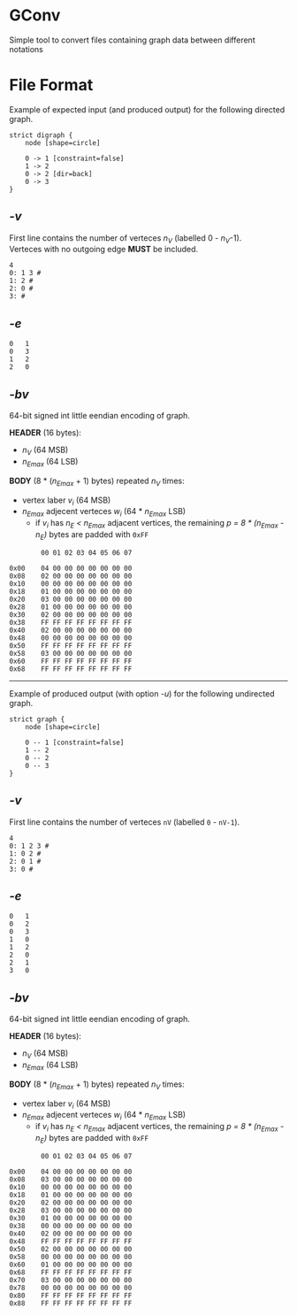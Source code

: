 # GConv

Simple tool to convert files containing graph data between different notations

# File Format

Example of expected input (and produced output) for the following directed graph.

```graphviz
strict digraph {
	node [shape=circle]
	
	0 -> 1 [constraint=false]
	1 -> 2
	0 -> 2 [dir=back]
	0 -> 3
}
```


## *-v*

First line contains the number of verteces *n<sub>V</sub>* (labelled 0 - *n<sub>V</sub>*-1).  
Verteces with no outgoing edge **MUST** be included.

```
4
0: 1 3 #
1: 2 #
2: 0 #
3: #
```

## *-e*

```
0	1
0	3
1	2
2	0
```

## *-bv*

64-bit signed int little eendian encoding of graph.

**HEADER** (16 bytes):
- *n<sub>V</sub>* (64 MSB)
- *n<sub>Emax</sub>* (64 LSB)

**BODY** (8 * (*n<sub>Emax</sub>* + 1) bytes) repeated *n<sub>V</sub>* times:
- vertex laber *v<sub>i</sub>* (64 MSB)
- *n<sub>Emax</sub>* adjecent verteces *w<sub>i</sub>* (64 * *n<sub>Emax</sub>* LSB)
  - if *v<sub>i</sub>* has *n<sub>E</sub> < n<sub>Emax</sub>* adjacent vertices, the remaining *p = 8 * (n<sub>Emax</sub> - n<sub>E</sub>)* bytes are padded with `0xFF`


```
        00 01 02 03 04 05 06 07

0x00	04 00 00 00 00 00 00 00
0x08	02 00 00 00 00 00 00 00
0x10	00 00 00 00 00 00 00 00
0x18	01 00 00 00 00 00 00 00
0x20	03 00 00 00 00 00 00 00
0x28	01 00 00 00 00 00 00 00
0x30	02 00 00 00 00 00 00 00
0x38	FF FF FF FF FF FF FF FF
0x40	02 00 00 00 00 00 00 00
0x48	00 00 00 00 00 00 00 00
0x50	FF FF FF FF FF FF FF FF
0x58	03 00 00 00 00 00 00 00
0x60	FF FF FF FF FF FF FF FF
0x68	FF FF FF FF FF FF FF FF
```

---

Example of produced output (with option *-u*) for the following undirected graph.

```graphviz
strict graph {
	node [shape=circle]
	
	0 -- 1 [constraint=false]
	1 -- 2
	0 -- 2
	0 -- 3
}
```


## *-v*

First line contains the number of verteces `nV` (labelled `0` - `nV-1`).

```
4
0: 1 2 3 #
1: 0 2 #
2: 0 1 #
3: 0 #
```

## *-e*

```
0	1
0	2
0	3
1	0
1	2
2	0
2	1
3	0
```

## *-bv*

64-bit signed int little eendian encoding of graph.

**HEADER** (16 bytes):
- *n<sub>V</sub>* (64 MSB)
- *n<sub>Emax</sub>* (64 LSB)

**BODY** (8 * (*n<sub>Emax</sub>* + 1) bytes) repeated *n<sub>V</sub>* times:
- vertex laber *v<sub>i</sub>* (64 MSB)
- *n<sub>Emax</sub>* adjecent verteces *w<sub>i</sub>* (64 * *n<sub>Emax</sub>* LSB)
  - if *v<sub>i</sub>* has *n<sub>E</sub> < n<sub>Emax</sub>* adjacent vertices, the remaining *p = 8 * (n<sub>Emax</sub> - n<sub>E</sub>)* bytes are padded with `0xFF`


```
        00 01 02 03 04 05 06 07

0x00	04 00 00 00 00 00 00 00
0x08	03 00 00 00 00 00 00 00
0x10	00 00 00 00 00 00 00 00
0x18	01 00 00 00 00 00 00 00
0x20	02 00 00 00 00 00 00 00
0x28	03 00 00 00 00 00 00 00
0x30	01 00 00 00 00 00 00 00
0x38	00 00 00 00 00 00 00 00
0x40	02 00 00 00 00 00 00 00
0x48	FF FF FF FF FF FF FF FF
0x50	02 00 00 00 00 00 00 00
0x58	00 00 00 00 00 00 00 00
0x60	01 00 00 00 00 00 00 00
0x68	FF FF FF FF FF FF FF FF
0x70	03 00 00 00 00 00 00 00
0x78	00 00 00 00 00 00 00 00
0x80	FF FF FF FF FF FF FF FF
0x88	FF FF FF FF FF FF FF FF
```